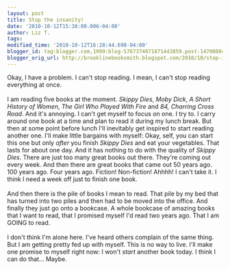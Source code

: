 ```yaml
---
layout: post
title: Stop the insanity!
date: '2010-10-12T15:38:00.006-04:00'
author: Liz T.
tags: 
modified_time: '2010-10-12T16:28:44.698-04:00'
blogger_id: tag:blogger.com,1999:blog-5767374071871443859.post-147008845386153123
blogger_orig_url: http://brooklinebooksmith.blogspot.com/2010/10/stop-insanity.html
---
```


Okay, I have a problem. I can't stop reading. I mean, I can't stop reading everything at once.<br /><br />I am reading five books at the moment. <em>Skippy Dies</em>, <em><span id="SPELLING_ERROR_0" class="blsp-spelling-error">Moby</span> Dick</em>, <em>A Short History of Women</em>, <em>The Girl Who Played With Fire</em> and <em>84, Charring Cross Road</em>. And it's annoying. I can't get myself to focus on one. I try to. I carry around one book at a time and plan to read it during my lunch break.  But then at some point before lunch I'll inevitably get inspired to start reading another one.  I'll make little bargains with myself:  Okay, self, you can start this one but only <em>after</em> you finish <em>Skippy Dies</em> and eat your vegetables.  That lasts for about one day.  And it has nothing to do with the quality of <em>Skippy Dies</em>.  There are just too many great books out there.  They're coming out every week.  And then there are great books that came out 50 years ago.  100 years ago.  Four years ago.  Fiction!  Non-fiction!  <span id="SPELLING_ERROR_1" class="blsp-spelling-error">Ahhhh</span>!  I can't take it.  I think I need a week off just to finish one book. <br /><br />And then there is the pile of books I mean to read.  That pile by my bed that has turned into two piles and then had to be moved into the office.  And finally they just go onto a bookcase.  A whole bookcase of amazing books that I want to read, that I promised myself I'd read two years ago.  That I am GOING to read.<br /><br />I don't think I'm alone here.  I've heard others complain of the same thing.  But I am getting pretty fed up with myself.  This is no way to live.  I'll make one promise to myself right now:  I won't <em>start</em> another book today.  I think I can do that... Maybe.